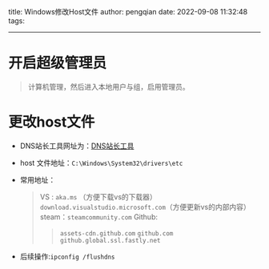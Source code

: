 title: Windows修改Host文件
author: pengqian
date: 2022-09-08 11:32:48
tags:

---

# 开启超级管理员

> 计算机管理，然后进入本地用户与组，启用管理员。

# 更改host文件

- DNS站长工具网址为：[DNS站长工具](https://tool.chinaz.com/dns/)

- host 文件地址：`C:\Windows\System32\drivers\etc`

- 常用地址：
  
  > VS : `aka.ms` （方便下载vs的下载器） `download.visualstudio.microsoft.com`（方便更新vs的内部内容）
  > steam：`steamcommunity.com`
  > Github:
  > 
  > > `assets-cdn.github.com`
  > > `github.com`
  > > `github.global.ssl.fastly.net`

- 后续操作:`ipconfig /flushdns`